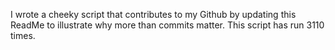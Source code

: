 I wrote a cheeky script that contributes to my Github by updating this ReadMe to illustrate why more than commits matter. This script has run 3110 times.